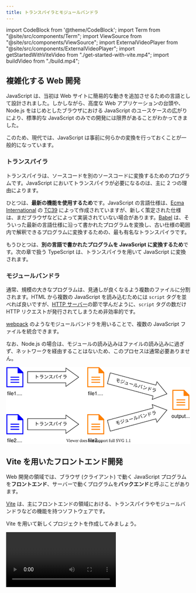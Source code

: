 ```yaml
---
title: トランスパイラとモジュールバンドラ
---
```


import CodeBlock from '@theme/CodeBlock';
import Term from "@site/src/components/Term";
import ViewSource from "@site/src/components/ViewSource";
import ExternalVideoPlayer from "@site/src/components/ExternalVideoPlayer";
import getStartedWithViteVideo from "./get-started-with-vite.mp4";
import buildVideo from "./build.mp4";

## 複雑化する Web 開発

JavaScript は、当初は Web サイトに簡易的な動きを追加させるための言語として設計されました。しかしながら、高度な Web アプリケーションの台頭や、Node.js をはじめとしたブラウザにおける JavaScript のユースケースの広がりにより、標準的な JavaScript のみでの開発には限界があることがわかってきました。

このため、現代では、JavaScript は事前に何らかの変換を行っておくことが一般的になっています。

### <Term type="transpile">トランスパイラ</Term>

<p><Term type="transpile" strong>トランスパイラ</Term>は、ソースコードを別のソースコードに変換するためのプログラムです。JavaScript においてトランスパイラが必要になるのは、主に 2 つの理由によります。</p>

ひとつは、**最新の機能を使用するため**です。JavaScript の言語仕様は、[Ecma International](https://www.ecma-international.org/) の [TC39](https://tc39.es/) によって作成されていますが、新しく策定された仕様は、まだブラウザなどによって実装されていない場合があります。[Babel](https://babeljs.io/) は、そういった最新の言語仕様に沿って書かれたプログラムを変換し、古い仕様の範囲内で解釈できるプログラムに変換するための、最も有名な<Term type="transpile">トランスパイラ</Term>です。

もうひとつは、**別の言語で書かれたプログラムを JavaScript に変換するため**です。次の章で扱う TypeScript は、トランスパイラを用いて JavaScript に変換されます。

### <Term type="moduleBundler">モジュールバンドラ</Term>

通常、規模の大きなプログラムは、見通しが良くなるよう複数のファイルに分割されます。HTML から複数の JavaScript を読み込むためには `script` タグを並べれば良いですが、[HTTP サーバー](../../3-web-servers/04-http-server/index.md)の節で学んだように、`script` タグの数だけ <Term type="httpRequestResponse">HTTP リクエスト</Term>が発行されてしまうため非効率的です。

[webpack](https://webpack.js.org) のような<Term type="moduleBundler" strong>モジュールバンドラ</Term>を用いることで、複数の JavaScript ファイルを統合できます。

なお、Node.js の場合は、モジュールの読み込みはファイルの読み込みに過ぎず、ネットワークを経由することはないため、このプロセスは通常必要ありません。

![JavaScript ファイルの変換](./javascript-conversion.drawio.svg)

## Vite を用いたフロントエンド開発

Web 開発の領域では、ブラウザ (クライアント) で動く JavaScript プログラムを**フロントエンド**、サーバーで動くプログラムを**バックエンド**と呼ぶことがあります。

[Vite](https://vitejs.dev/) は、主にフロントエンドの領域における、<Term type="transpile">トランスパイラ</Term>や<Term type="moduleBundler">モジュールバンドラ</Term>などの機能を持つソフトウェアです。

Vite を用いて新しくプロジェクトを作成してみましょう。

<video src={getStartedWithViteVideo} controls />

詳細な手順は次のとおりです。

まずは、ターミナルでカレントディレクトリをプロジェクトフォルダを格納するディレクトリに移動し、

```shell
npm create vite@latest
```

を実行します。`Select a framework` と尋ねられるので、`Vanilla` を選択してください。その後、`Select a variant` と尋ねられるので、`JavaScript` を選択してください。

すると、`package.json` を含む新しいディレクトリがカレントディレクトリに作成されます。このディレクトリを VS Code で開きましょう。

続いて、作成された `package.json` をもとに npm から必要なパッケージをダウンロードするため、

```shell
npm install
```

を実行します。完了したら、

```shell
npm run dev
```

を実行してください。

Vite 内蔵のウェブサーバーが起動し、`http://localhost:5173/` でウェブサイトが表示されます。

## Vite の仕組み

Vite の挙動を理解するため、`Ctrl + C` で先ほど起動させたウェブサーバーを停止させ、`npm run build` コマンドを実行してみましょう。

```shell
$ npm run build

> vite@0.0.0 build
> vite build

vite v4.3.5 building for production...
✓ 7 modules transformed.
dist/index.html                      0.45 kB │ gzip: 0.30 kB
dist/assets/javascript-8dac5379.svg  1.00 kB │ gzip: 0.60 kB
dist/assets/index-48a8825f.css       1.24 kB │ gzip: 0.65 kB
dist/assets/index-44b5bae5.js        1.45 kB │ gzip: 0.75 kB
✓ built in 64ms
```

これにより、カレントディレクトリに `dist` ディレクトリが作成され、<Term type="transpile">トランスパイル</Term>と<Term type="moduleBundler">バンドル</Term>の結果が格納されます。

出力されたファイルを元のファイルと比較してみましょう。元の `index.html` や `main.js` が、変換された状態で出力されていることがわかります。ディレクトリごと [Netlify Drop](../../1-trial-session/14-deploy-application/index.md) などにアップロードすれば使用可能になるでしょう。

<video src={buildVideo} controls />

:::tip `npm run` コマンド

`npm run` コマンドは、`package.json` の `scripts` プロパティに記載されたコマンドを実行します。開発によく使うコマンドを登録しておくことで、コマンドを打つ手間を削減できます。

`npm create vite@latest` が自動的に生成する `package.json` の `scripts` プロパティは、次のようになっていました。ここに記載されたコマンドでは、`npx` コマンドを用いたときのように、npm でインストールされたパッケージをそのまま実行できます。例えば、`npm run dev` コマンドを実行することで、`npx vite` に相当する処理が行われます。

```json title="package.json (一部抜粋)"
{
  "scripts": {
    "dev": "vite",
    "build": "vite build",
    "preview": "vite preview"
  }
}
```

:::

## ECMAScript <Term type="javascriptModule">モジュール</Term>

Node.js では、通常 `require` 関数と `exports` オブジェクトを使用して<Term type="javascriptModule">モジュール</Term>を作成していました。しかしながら、この機能は Node.js に特有の機能で、標準的な JavaScript の仕様には含まれていません。

JavaScript 標準の<Term type="javascriptModule">モジュール</Term>システムを、[**ECMAScript モジュール**](https://developer.mozilla.org/ja/docs/Web/JavaScript/Guide/Modules)と呼ぶ場合があります。<Term type="transpile">トランスパイラ</Term>を用いることで、ECMAScript <Term type="javascriptModule">モジュール</Term>を用いてプログラムを記述できます。

<p>ECMAScript <Term type="javascriptModule">モジュール</Term>では、<code>export</code> 文や <code>import</code> 文を用いて他の<Term type="javascriptModule">モジュール</Term>とのやりとりを行います。</p>

```javascript title="main.js"
import { add } from "./sub";

document.getElementById("app").textContent = add(3, 4);
```

```javascript title="sub.js"
export function add(a, b) {
  return a + b;
}
```

<ViewSource url={import.meta.url} path="_samples/es-modules" />

**デフォルトエクスポート**は、各<Term type="javascriptModule">モジュール</Term>につき一度だけ使えるエクスポート方法です。

```javascript title="main.js"
import add from "./sub";

document.getElementById("app").textContent = add(3, 4);
```

```javascript title="sub.js"
export default function add(a, b) {
  return a + b;
}
```

:::tip ECMAScript モジュールの実装状況

ECMAScript <Term type="javascriptModule">モジュール</Term>は、実際にはブラウザや Node.js でも利用可能です。ブラウザであれば [`script` 要素の `type` 属性に `module` を指定すれば良い](https://developer.mozilla.org/ja/docs/Web/JavaScript/Guide/Modules#applying_the_module_to_your_html)ですし、Node.js であれば [`--esm` オプションや、拡張子の `.mjs` への変更など](https://nodejs.org/api/esm.html#enabling)によって対応できます。

しかしながら、ブラウザでこういった機能を利用することは、<Term type="httpRequestResponse">HTTP リクエスト</Term>の増加を招きますし、Node.js の ECMAScript <Term type="javascriptModule">モジュール</Term>サポートは、2022 年現在、周辺エコシステムとの関係上、難しい場合が多いです。

なお、`exports` オブジェクトや `require` 関数を使った<Term type="javascriptModule">モジュール</Term>システムを、[CommonJS モジュール](https://nodejs.org/api/modules.html)と呼ぶ場合があります。

:::

## npm のパッケージを Web ブラウザ上で利用する

npm のパッケージがブラウザ上での実行に対応している場合は、Vite をはじめとした<Term type="transpile">トランスパイラ</Term>や<Term type="moduleBundler">モジュールバンドラ</Term>により、ブラウザ向けの JavaScript に変換させられます。例として `date-fns` パッケージを使用してみましょう。

```javascript
import { format } from "date-fns";

document.getElementById("app").textContent = format(
  new Date("2022-01-10"),
  "yyyy年MM月dd日"
);
```

<ViewSource url={import.meta.url} path="_samples/run-npm-package-on-browsers" />

## フロントエンドとバックエンドの統合

Vite などのツールによって出力されたブラウザ上で動くアプリケーションと、Node.js をはじめとしたサーバー向けのアプリケーションを統合するためには、複数の手法が考えられます。

最も単純なアプローチは、ビルド時に統合することです。この方法のメリットは、本番環境にデプロイするのが簡単であることです。ディレクトリ構成は、例えば次のようになります。

```
app
├── client
│   ├── index.html
│   └── main.js
├── package.json
├── package-lock.json
└── server
    └── main.js
```

<ViewSource url={import.meta.url} path="_samples/fullstack-app" />

`npm run build` コマンドによって Vite がビルド結果を `/dist` に出力するようにしておきます。

```json title="/package.json"
{
  "scripts": {
    "start": "node server/main.js",
    "build": "vite build client --outDir ../dist"
  }
}
```

`express.static` により Vite が作成したディレクトリを指定すれば完成です。

```javascript title="/server/main.js"
const express = require("express");
const app = express();

app.use(express.json());

// Vite によって出力されたディレクトリを配信する
app.use(express.static("dist"));

app.listen(3000);
```

## 課題

- [`chart.js`](https://www.npmjs.com/package/chart.js) を用いると、ブラウザ上に非常に美しいグラフを描画することができます。このパッケージを用いて、適当なデータをビジュアライズしてみましょう。

  <ViewSource url={import.meta.url} path="_samples/chartjs" noCodeSandbox />

- Vite を用いて作成した Web フロントエンドと、Node.js のバックエンドが協調して動作するアプリケーションを Render にデプロイしてみましょう。
